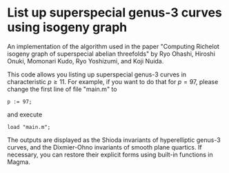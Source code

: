 # List up superspecial genus-3 curves using isogeny graph

An implementation of the algorithm used in the paper "Computing Richelot isogeny graph of superspecial abelian threefolds" by Ryo Ohashi, Hiroshi Onuki, Momonari Kudo, Ryo Yoshizumi, and Koji Nuida.

This code allows you listing up superspecial genus-3 curves in characteristic $p \geq 11$. For example, if you want to do that for $p = 97$, please change the first line of file "main.m" to

```
p := 97;
```

and execute

```
load "main.m";
```

The outputs are displayed as the Shioda invariants of hyperelliptic genus-3 curves, and the Dixmier-Ohno invariants of smooth plane quartics.
If necessary, you can restore their explicit forms using built-in functions in Magma.
